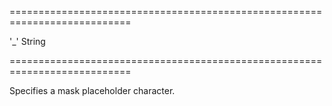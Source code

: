 ===========================================================================
<!--default-->'_'<!--/default-->
<!--type-->String<!--/type-->
===========================================================================

<!--shortDescription-->
Specifies a mask placeholder character.
<!--/shortDescription-->

<!--fullDescription-->

<!--/fullDescription-->